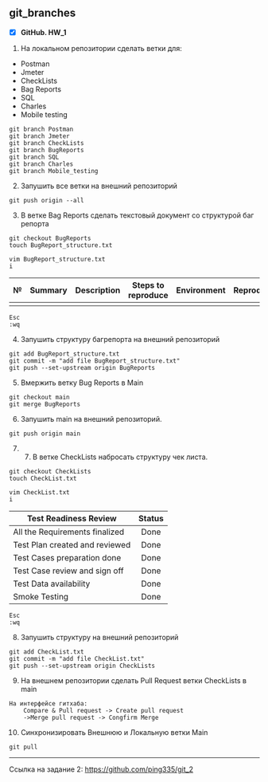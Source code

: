 ## git_branches
- [X] **GitHub. HW_1**

1. На локальном репозитории сделать ветки для:
- Postman
- Jmeter
- CheckLists
- Bag Reports
- SQL
- Charles
- Mobile testing

```
git branch Postman
git branch Jmeter
git branch CheckLists
git branch BugReports
git branch SQL
git branch Charles
git branch Mobile_testing
```
2. Запушить все ветки на внешний репозиторий

```
git push origin --all
```
3. В ветке Bag Reports сделать текстовый документ со структурой баг репорта

```
git checkout BugReports
touch BugReport_structure.txt
```

```
vim BugReport_structure.txt
i
```

|№|Summary|Description|Steps to reproduce|Environment|Reproducibility|Severity|Priority|
|-------------|:------:|-----|----|---|--|--|--|
| | | | | | | | | |

```
Esc
:wq
```
4. Запушить структуру багрепорта на внешний репозиторий

```
git add BugReport_structure.txt
git commit -m "add file BugReport_structure.txt"
git push --set-upstream origin BugReports
```
5. Вмержить ветку Bug Reports в Main

```
git checkout main
git merge BugReports
```
6. Запушить main на внешний репозиторий.

```
git push origin main
```

7. 7. В ветке CheckLists набросать структуру чек листа.

```
git checkout CheckLists
touch CheckList.txt
```

```
vim CheckList.txt
i
```
|Test Readiness Review|Status|
|-------------|:------:|
| All the Requirements finalized| Done |
|Test Plan created and reviewed|Done|
|Test Cases preparation done|Done|
|Test Case review and sign off|Done|
|Test Data availability|Done|
|Smoke Testing	|Done|

```
Esc
:wq
```

8. Запушить структуру на внешний репозиторий

```
git add CheckList.txt
git commit -m "add file CheckList.txt"
git push --set-upstream origin CheckLists
```
9. На внешнем репозитории сделать Pull Request ветки CheckLists в main

```
На интерфейсе гитхаба:
	Compare & Pull request -> Create pull request
	->Merge pull request -> Congfirm Merge
```

10. Синхронизировать Внешнюю и Локальную ветки Main

```
git pull
```


-------
Ссылка на задание 2: https://github.com/ping335/git_2
